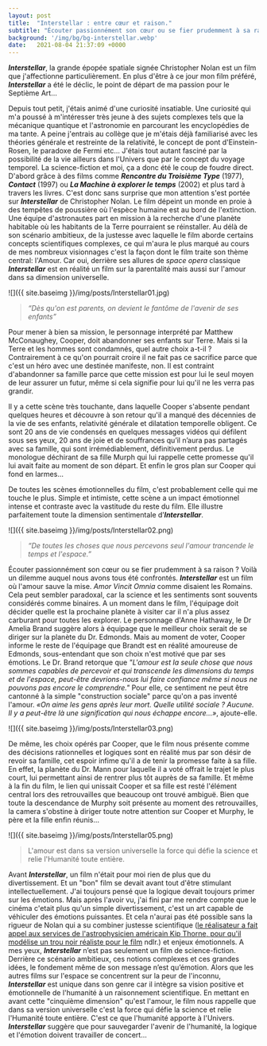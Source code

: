 ```yaml
---
layout: post
title:  "Interstellar : entre cœur et raison."
subtitle: "Écouter passionnément son cœur ou se fier prudemment à sa raison ? Découvrez comment la solution proposée par Interstellar a façonné ma conception du cinéma..."
background: '/img/bg/bg-interstellar.webp'
date:   2021-08-04 21:37:09 +0000
---
```


***Interstellar***, la grande épopée spatiale signée Christopher Nolan est un film que j'affectionne particulièrement. En plus d'être à ce jour mon film préféré, ***Interstellar*** a été le déclic, le point de départ de ma passion pour le Septième Art...

Depuis tout petit, j'étais animé d'une curiosité insatiable. Une curiosité qui m'a poussé à m'intéresser très jeune à des sujets complexes tels que la mécanique quantique et l'astronomie en parcourant les encyclopédies de ma tante. A peine j'entrais au collège que je m'étais déjà familiarisé avec les théories générale et restreinte de la relativité, le concept de pont d'Einstein-Rosen, le paradoxe de Fermi etc... 
J'étais tout autant fasciné par la possibilité de la vie ailleurs dans l'Univers que par le concept du voyage temporel. La science-fiction et moi, ça a donc été le coup de foudre direct. D'abord grâce à des films comme ***Rencontre du Troisième Type*** (1977), ***Contact*** (1997) ou ***La Machine à explorer le temps*** (2002) et plus tard à travers les livres.  C'est donc sans surprise que mon attention s'est portée sur ***Interstellar*** de Christopher Nolan. Le film dépeint un monde en proie à des tempêtes de poussière où l'espèce humaine est au bord de l'extinction. Une équipe d'astronautes part en mission à la recherche d'une planète habitable où les habitants de la Terre pourraient se réinstaller. 
Au délà de son scénario ambitieux, de la justesse avec laquelle le film aborde certains concepts scientifiques complexes, ce qui m'aura le plus marqué au cours de mes nombreux visionnages c'est la façon dont le film traite son thème central: l'Amour. Car oui, derrière ses allures de *space opera* classique ***Interstellar*** est en réalité un film sur la parentalité mais aussi sur l'amour dans sa dimension universelle.


![]({{ site.baseimg }}/img/posts/Interstellar01.jpg)


> *“Dès qu'on est parents, on devient le fantôme de l'avenir de ses enfants”*



Pour mener à bien sa mission, le personnage interprété par Matthew McConaughey, Cooper, doit abandonner ses enfants sur Terre. Mais si la Terre et les hommes sont condamnés, quel autre choix a-t-il ? Contrairement à ce qu'on pourrait croire il ne fait pas ce sacrifice parce que c'est un héro avec une destinée manifeste, non. Il est contraint d'abandonner sa famille parce que cette mission est pour lui le seul moyen de leur assurer un futur, même si cela signifie pour lui qu'il ne les verra pas grandir.

Il y a cette scène très touchante, dans laquelle Cooper s'absente pendant quelques heures et découvre à son retour qu'il a manqué des décennies de la vie de ses enfants, relativité générale et dilatation temporelle obligent. Ce sont 20 ans de vie condensés en quelques messages vidéos qui défilent sous ses yeux, 20 ans de joie et de souffrances qu’il n’aura pas partagés avec sa famille, qui sont irrémédiablement, définitivement perdus. Le monologue déchirant de sa fille Murph qui lui rappelle cette promesse qu'il lui avait faite au moment de son départ. Et enfin le gros plan sur Cooper qui fond en larmes...

De toutes les scènes émotionnelles du film, c'est probablement celle qui me touche le plus. Simple et intimiste, cette scène a un impact émotionnel intense et contraste avec la vastitude du reste du film. Elle illustre parfaitement toute la dimension sentimentale d’***Interstellar***.


![]({{ site.baseimg }}/img/posts/Interstellar02.png)


> *“De toutes les choses que nous percevons seul l'amour trancende le temps et l'espace.”*

Écouter passionnément son cœur ou se fier prudemment à sa raison ? Voilà un dilemme auquel nous avons tous été confrontés. ***Interstellar*** est un film où l'amour sauve la mise. *Amor Vincit Omnia* comme disaient les Romains. Cela peut sembler paradoxal, car la science et les sentiments sont souvents considérés comme binaires. 
A un moment dans le film, l'équipage doit décider quelle est la prochaine planète à visiter car il n'a plus assez carburant pour toutes les explorer. Le personnage d'Anne Hathaway, le Dr Amelia Brand suggère alors à équipage que le meilleur choix serait de se diriger sur la planète du Dr. Edmonds. Mais au moment de voter, Cooper informe le reste de l'équipage que Brandt est en réalité amoureuse de Edmonds, sous-entendant que son choix n'est motivé que par ses émotions. Le Dr. Brand retorque que *"L'amour est la seule chose que nous sommes capables de percevoir et qui transcende les dimensions du temps et de l'espace, peut-être devrions-nous lui faire confiance même si nous ne pouvons pas encore le comprendre."* Pour elle, ce sentiment ne peut être cantonné à la simple "construction sociale" parce qu'on a pas inventé l'amour. *«On aime les gens après leur mort. Quelle utilité sociale ? Aucune. Il y a peut-être là une signification qui nous échappe encore...»*, ajoute-elle.

![]({{ site.baseimg }}/img/posts/Interstellar03.png)

De même, les choix opérés par Cooper, que le film nous présente comme des décisions rationnelles et logiques sont en réalité mus par son désir de revoir sa famille, cet espoir infime qu'il a de tenir la promesse faite à sa fille. En effet, la planète du Dr. Mann pour laquelle il a voté offrait le trajet le plus court, lui permettant ainsi de rentrer plus tôt auprès de sa famille.
Et même à la fin du film, le lien qui unissait Cooper et sa fille est resté l'élément central lors des retrouvailles que beaucoup ont trouvé ambiguë. Bien que toute la descendance de Murphy soit présente au moment des retrouvailles, la camera s'obstine à diriger toute notre attention sur Cooper et Murphy, le père et la fille enfin réunis...


![]({{ site.baseimg }}/img/posts/Interstellar05.png)


> L'amour est dans sa version universelle la force qui défie la science et relie l'Humanité toute entière.

Avant ***Interstellar***, un film n'était pour moi rien de plus que du divertissement. Et un "bon" film se devait avant tout d'être stimulant intellectuellement. J'ai toujours pensé que la logique devait toujours primer sur les émotions. Mais après l'avoir vu, j'ai fini par me rendre compte que le cinéma c'etait plus qu'un simple divertissement, c'est un art capable de véhiculer des émotions puissantes. Et cela n'aurai pas été possible sans la rigueur de Nolan qui a su combiner justesse scientifique ([le réalisateur a fait appel aux services de l'astrophysicien américain Kip Thorne, pour qu'il modélise un trou noir réaliste pour le film](https://www.lefigaro.fr/cinema/2014/11/05/03002-20141105ARTFIG00038--insterstellar-le-premier-trou-noir-realiste-sur-grand-ecran.php) ndlr.) et enjeux émotionnels. 
 A mes yeux, ***Interstellar*** n’est pas seulement un film de science-fiction. Derrière ce scénario ambitieux, ces notions complexes et ces grandes idées, le fondement même de son message n’est qu’émotion. 
 Alors que les autres films sur l'espace se concentrent sur la peur de l'inconnu, ***Interstellar*** est unique dans son genre car il intègre sa vision positive et émotionnelle de l'humanité à un raisonnement scientifique. En mettant en avant cette "cinquième dimension" qu'est l'amour, le film nous rappelle que dans sa version universelle c'est la force qui défie la science et relie l'Humanité toute entière. C'est ce que l'humanité apporte à l'Univers. ***Interstellar*** suggère que pour sauvegarder l'avenir de l'humanité, la logique et l'émotion doivent travailler de concert...






